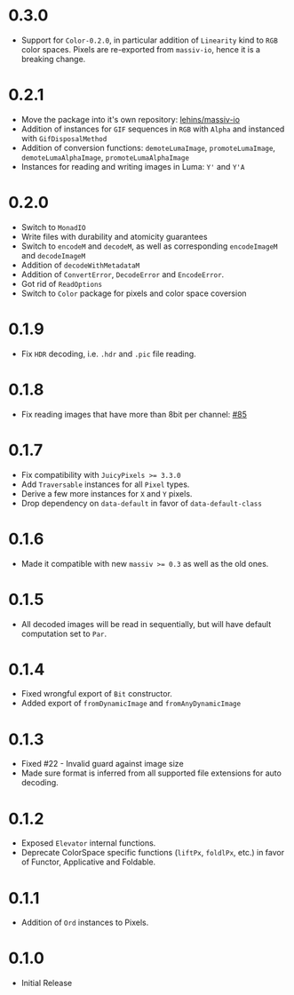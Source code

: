 # 0.3.0

* Support for `Color-0.2.0`, in particular addition of `Linearity` kind to `RGB` color
  spaces. Pixels are re-exported from `massiv-io`, hence it is a breaking change.

# 0.2.1

* Move the package into it's own repository: [lehins/massiv-io](https://github.com/lehins/massiv-io)
* Addition of instances for `GIF` sequences in `RGB` with `Alpha` and instanced with
  `GifDisposalMethod`
* Addition of conversion functions: `demoteLumaImage`, `promoteLumaImage`,
  `demoteLumaAlphaImage`, `promoteLumaAlphaImage`
* Instances for reading and writing images in Luma: `Y'` and `Y'A`

# 0.2.0

* Switch to `MonadIO`
* Write files with durability and atomicity guarantees
* Switch to `encodeM` and `decodeM`, as well as corresponding `encodeImageM` and `decodeImageM`
* Addition of `decodeWithMetadataM`
* Addition of `ConvertError`, `DecodeError` and `EncodeError`.
* Got rid of `ReadOptions`
* Switch to `Color` package for pixels and color space coversion

# 0.1.9

* Fix `HDR` decoding, i.e. `.hdr` and `.pic` file reading.

# 0.1.8

* Fix reading images that have more than 8bit per channel:
  [#85](https://github.com/lehins/massiv/issues/85)

# 0.1.7

* Fix compatibility with `JuicyPixels >= 3.3.0`
* Add `Traversable` instances for all `Pixel` types.
* Derive a few more instances for `X` and `Y` pixels.
* Drop dependency on `data-default` in favor of `data-default-class`

# 0.1.6

* Made it compatible with new `massiv >= 0.3` as well as the old ones.

# 0.1.5

* All decoded images will be read in sequentially, but will have default computation set to `Par`.

# 0.1.4

* Fixed wrongful export of `Bit` constructor.
* Added export of `fromDynamicImage` and `fromAnyDynamicImage`

# 0.1.3

* Fixed #22 - Invalid guard against image size
* Made sure format is inferred from all supported file extensions for auto decoding.

# 0.1.2

* Exposed `Elevator` internal functions.
* Deprecate ColorSpace specific functions (`liftPx`, `foldlPx`, etc.) in favor of Functor,
  Applicative and Foldable.

# 0.1.1

* Addition of `Ord` instances to Pixels.

# 0.1.0

* Initial Release
